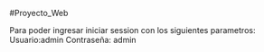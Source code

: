 #Proyecto_Web

Para poder ingresar iniciar session con los siguientes parametros:
Usuario:admin
Contraseña: admin
